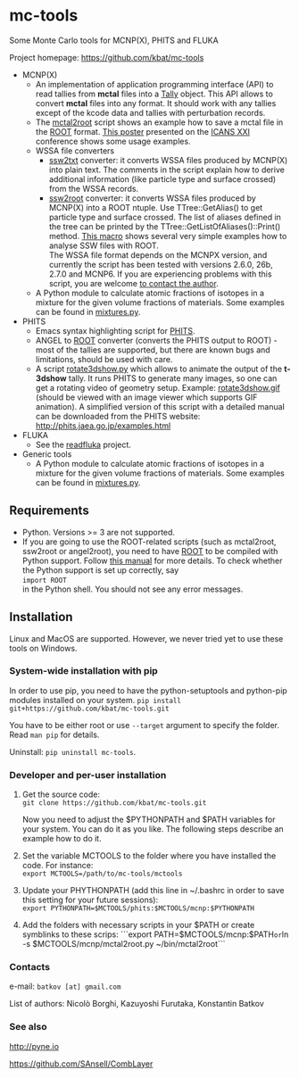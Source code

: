 # mc-tools
Some Monte Carlo tools for MCNP(X), PHITS and FLUKA

Project homepage: https://github.com/kbat/mc-tools

* MСNР(Х)
  * An implementation of application programming interface (API) to
    read tallies from **mctal** files into a
    [Tally](https://github.com/kbat/mc-tools/blob/master/mcnp/mctal.py)
    object. This API allows to convert **mctal** files into any
    format.  It should work with any tallies except of the kcode data
    and tallies with perturbation records. 
  * The [mctal2root](https://github.com/kbat/mc-tools/blob/master/mcnp/mctal2root.py)
    script shows an example how to save a mctal file in the
    [ROOT](http://root.cern.ch)  format.
    [This poster](https://drive.google.com/file/d/0B35Xg1IpFgVycXRiWWh0VTJnczQ/edit?usp=sharing)
    presented on the
    [ICANS XXI](http://j-parc.jp/researcher/MatLife/en/meetings/ICANS_XXI/)
    conference shows some usage examples. 
  * WSSA file converters
    * [ssw2txt](https://github.com/kbat/mc-tools/blob/master/mcnp/ssw2txt.py)
      converter: it converts WSSA files produced by MCNP(X) into plain
      text. The comments in the script explain how to derive additional
      information (like particle type and surface crossed) from the
      WSSA records.
    * [ssw2root](https://github.com/kbat/mc-tools/blob/master/mcnp/ssw2root.py)
      converter: it converts WSSA files produced by MСNР(X) into a ROOT
      ntuple.  Use TTree::GetAlias() to get particle type and surface
      crossed.  The list of aliases defined in the tree can be printed
      by the TTree::GetListOfAliases()::Print()
      method.
      [This macro](https://github.com/kbat/mc-tools/blob/master/mcnp/examples/ssw2root/example.C)
      shows several very simple examples how to analyse SSW files with
      ROOT.  
    The WSSA file format depends on the MCNPX version, and currently
    the script has been tested with versions 2.6.0, 26b, 2.7.0 and
    MCNP6. If you are experiencing problems with this script, you are
    welcome [to contact the author](https://github.com/kbat). 
  * A Python module to calculate atomic fractions of isotopes in a
    mixture for the given volume fractions of materials. Some examples
    can be found in
    [mixtures.py](https://github.com/kbat/mc-tools/blob/master/common/mixtures.py). 
* PHITS
  * Emacs syntax highlighting script for [PHITS](http://phits.jaea.go.jp/).
  * ANGEL to [ROOT](http://root.cern.ch) converter (converts the PHITS
    output to ROOT) - most of the tallies are supported, but there are
    known bugs and limitations, should be used with care. 
  * A script
    [rotate3dshow.py](https://github.com/kbat/mc-tools/blob/master/phits/rotate3dshow.py)
    which allows to animate the output of the **t-3dshow** tally. It
    runs PHITS to generate many images, so one can get a rotating
    video of geometry setup. Example:
    [rotate3dshow.gif](http://mc-tools.googlecode.com/files/rotate3dshow.gif)
    (should be viewed with an image viewer which supports GIF
    animation).  A simplified version of this script with a detailed
    manual can be downloaded from the PHITS website:
    <http://phits.jaea.go.jp/examples.html> 
* FLUKA
  * See the [readfluka](http://code.google.com/p/readfluka) project.
* Generic tools
  * A Python module to calculate atomic fractions of isotopes in a
    mixture for the given volume fractions of materials. Some examples
    can be found in
    [mixtures.py](https://github.com/kbat/mc-tools/blob/master/mctools/common/mixtures.py). 

## Requirements ##
* Python. Versions >= 3 are not supported.
* If you are going to use the ROOT-related scripts (such as mctal2root,
   ssw2root or angel2root), you need to have [ROOT](http://root.cern.ch)
   to be compiled with Python support. Follow
   [this manual](http://root.cern.ch/drupal/content/pyroot) for more
   details. To check whether the Python
   support is set up correctly, say   
   ```import ROOT```  
   in the Python shell. You should not see any error messages.

## Installation ##
Linux and MacOS are supported. However, we never tried yet to use these tools on Windows.

### System-wide installation with pip ###
In order to use pip, you need to have the python-setuptools and python-pip modules installed on your system.
```pip install git+https://github.com/kbat/mc-tools.git```

You have to be either root or use ```--target``` argument to specify the folder. Read ```man pip``` for details.

Uninstall: ```pip uninstall mc-tools```.

### Developer and per-user installation ###

1. Get the source code:  
```git clone https://github.com/kbat/mc-tools.git```

   Now you need to adjust the $PYTHONPATH and $PATH variables for your system. You can do it as you like. The following steps describe an example how to do it.
2. Set the variable MCTOOLS to the folder where you have installed the
   code. For instance:   
```export MCTOOLS=/path/to/mc-tools/mctools```
3. Update your PHYTHONPATH (add this line in ~/.bashrc in order to
   save this setting for your future sessions):   
```export PYTHONPATH=$MCTOOLS/phits:$MCTOOLS/mcnp:$PYTHONPATH```
4. Add the folders with necessary scripts in your $PATH or create symblinks to these scrips:
```export PATH=$MCTOOLS/mcnp:$PATH``` or
```ln -s $MCTOOLS/mcnp/mctal2root.py ~/bin/mctal2root```


### Contacts ###
e-mail: `batkov [аt] gmail.com`

List of authors: Nicolò Borghi, Kazuyoshi Furutaka, Konstantin Batkov

### See also ###
http://pyne.io

https://github.com/SAnsell/CombLayer
